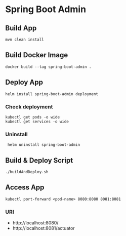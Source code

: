 # Spring Boot Admin

## Build App

    mvn clean install

## Build Docker Image

    docker build --tag spring-boot-admin .

## Deploy App

    helm install spring-boot-admin deployment

### Check deployment

    kubectl get pods -o wide
    kubectl get services -o wide

### Uninstall

     helm uninstall spring-boot-admin

## Build & Deploy Script

    ./buildAndDeploy.sh

## Access App

    kubectl port-forward <pod-name> 8080:8080 8081:8081

### URI

- http://localhost:8080/
- http://localhost:8081/actuator
